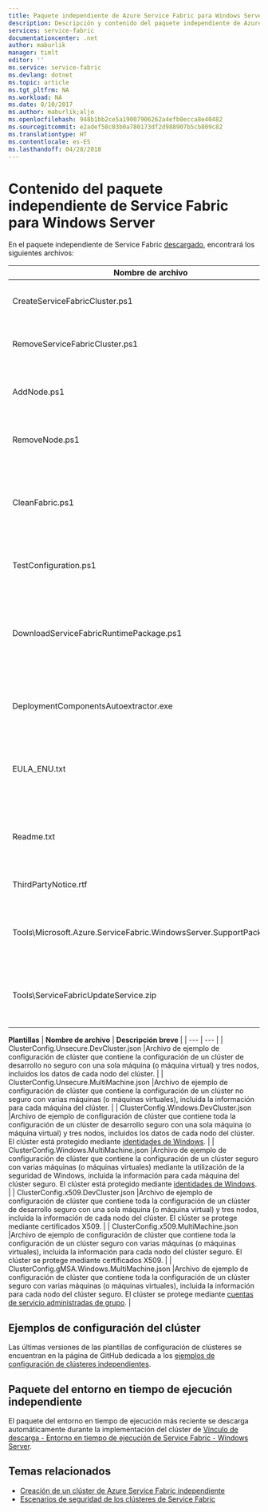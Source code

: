 ```yaml
---
title: Paquete independiente de Azure Service Fabric para Windows Server | Microsoft Docs
description: Descripción y contenido del paquete independiente de Azure Service Fabric para Windows Server.
services: service-fabric
documentationcenter: .net
author: maburlik
manager: timlt
editor: ''
ms.service: service-fabric
ms.devlang: dotnet
ms.topic: article
ms.tgt_pltfrm: NA
ms.workload: NA
ms.date: 8/10/2017
ms.author: maburlik;aljo
ms.openlocfilehash: 948b1bb2ce5a19007906262a4efb0ecca8e40482
ms.sourcegitcommit: e2adef58c03b0a780173df2d988907b5cb809c82
ms.translationtype: HT
ms.contentlocale: es-ES
ms.lasthandoff: 04/28/2018
---
```

# <a name="contents-of-service-fabric-standalone-package-for-windows-server"></a>Contenido del paquete independiente de Service Fabric para Windows Server
En el paquete independiente de Service Fabric [descargado](http://go.microsoft.com/fwlink/?LinkId=730690), encontrará los siguientes archivos:

| **Nombre de archivo** | **Descripción breve** |
| --- | --- |
| CreateServiceFabricCluster.ps1 |Un script de PowerShell que crea el clúster mediante la configuración de ClusterConfig.json. |
| RemoveServiceFabricCluster.ps1 |Un script de PowerShell que elimina el clúster mediante la configuración de ClusterConfig.json. |
| AddNode.ps1 |Un script de PowerShell para agregar un nodo a un clúster implementado existente en el equipo actual. |
| RemoveNode.ps1 |Un script de PowerShell para quitar un nodo de un clúster implementado existente del equipo actual. |
| CleanFabric.ps1 |Un script de PowerShell para limpiar una instalación independiente de Service Fabric de la máquina actual. Las instalaciones anteriores de MSI se deben quitar mediante sus propios desinstaladores asociados. |
| TestConfiguration.ps1 |Un script de PowerShell para analizar la infraestructura como se especifica en Cluster.json. |
| DownloadServiceFabricRuntimePackage.ps1 |Un script de PowerShell que se utiliza para descargar el paquete en tiempo de ejecución más reciente fuera de banda, para situaciones en las que el equipo donde se vaya a implementar no esté conectado a Internet. |
| DeploymentComponentsAutoextractor.exe |Archivo autoextraíble que contiene los componentes de implementación que usan los scripts del paquete independiente. |
| EULA_ENU.txt |Términos de licencia para usar el paquete independiente de Windows Server para Microsoft Azure Service Fabric. Puede [descargar una copia de los términos de licencia](http://go.microsoft.com/fwlink/?LinkID=733084) ahora. |
| Readme.txt |Un vínculo a las notas de la versión e instrucciones de instalación básica. Se trata de un subconjunto de las instrucciones de este documento. |
| ThirdPartyNotice.rtf |Aviso de software de terceros que está en el paquete. |
| Tools\Microsoft.Azure.ServiceFabric.WindowsServer.SupportPackage.zip |StandaloneLogCollector.exe, que se ejecuta a petición para recopilar y cargar registros de seguimiento en Microsoft para soporte técnico. |
| Tools\ServiceFabricUpdateService.zip |Herramienta que se usa para habilitar la actualización automática de código en los clústeres que no tienen acceso a Internet. [aquí](service-fabric-cluster-upgrade-windows-server.md)|

**Plantillas** 
| **Nombre de archivo** | **Descripción breve** |
| --- | --- |
| ClusterConfig.Unsecure.DevCluster.json |Archivo de ejemplo de configuración de clúster que contiene la configuración de un clúster de desarrollo no seguro con una sola máquina (o máquina virtual) y tres nodos, incluidos los datos de cada nodo del clúster. |
| ClusterConfig.Unsecure.MultiMachine.json |Archivo de ejemplo de configuración de clúster que contiene la configuración de un clúster no seguro con varias máquinas (o máquinas virtuales), incluida la información para cada máquina del clúster. |
| ClusterConfig.Windows.DevCluster.json |Archivo de ejemplo de configuración de clúster que contiene toda la configuración de un clúster de desarrollo seguro con una sola máquina (o máquina virtual) y tres nodos, incluidos los datos de cada nodo del clúster. El clúster está protegido mediante [identidades de Windows](https://msdn.microsoft.com/library/ff649396.aspx). |
| ClusterConfig.Windows.MultiMachine.json |Archivo de ejemplo de configuración de clúster que contiene la configuración de un clúster seguro con varias máquinas (o máquinas virtuales) mediante la utilización de la seguridad de Windows, incluida la información para cada máquina del clúster seguro. El clúster está protegido mediante [identidades de Windows](https://msdn.microsoft.com/library/ff649396.aspx). |
| ClusterConfig.x509.DevCluster.json |Archivo de ejemplo de configuración de clúster que contiene toda la configuración de un clúster de desarrollo seguro con una sola máquina (o máquina virtual) y tres nodos, incluida la información de cada nodo del clúster. El clúster se protege mediante certificados X509. |
| ClusterConfig.x509.MultiMachine.json |Archivo de ejemplo de configuración de clúster que contiene toda la configuración de un clúster seguro con varias máquinas (o máquinas virtuales), incluida la información para cada nodo del clúster seguro. El clúster se protege mediante certificados X509. |
| ClusterConfig.gMSA.Windows.MultiMachine.json |Archivo de ejemplo de configuración de clúster que contiene toda la configuración de un clúster seguro con varias máquinas (o máquinas virtuales), incluida la información para cada nodo del clúster seguro. El clúster se protege mediante [cuentas de servicio administradas de grupo](https://technet.microsoft.com/library/jj128431(v=ws.11).aspx). |

## <a name="cluster-configuration-samples"></a>Ejemplos de configuración del clúster
Las últimas versiones de las plantillas de configuración de clústeres se encuentran en la página de GitHub dedicada a los [ejemplos de configuración de clústeres independientes](https://github.com/Azure-Samples/service-fabric-dotnet-standalone-cluster-configuration/tree/master/Samples).

## <a name="independent-runtime-package"></a>Paquete del entorno en tiempo de ejecución independiente
El paquete del entorno en tiempo de ejecución más reciente se descarga automáticamente durante la implementación del clúster de [Vínculo de descarga - Entorno en tiempo de ejecución de Service Fabric - Windows Server](https://go.microsoft.com/fwlink/?linkid=839354).

## <a name="related"></a>Temas relacionados
* [Creación de un clúster de Azure Service Fabric independiente](service-fabric-cluster-creation-for-windows-server.md)
* [Escenarios de seguridad de los clústeres de Service Fabric](service-fabric-windows-cluster-windows-security.md)
